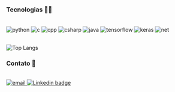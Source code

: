 ### Tecnologias 👩‍💻

<div style="display: inline_block"><br/>
	<img align="center" alt="python" src="https://img.shields.io/badge/python-3670A0?style=for-the-badge&logo=python&logoColor=ffdd54" />
  <img align="center" alt="c" src="https://img.shields.io/badge/C-00599C?style=for-the-badge&logo=c&logoColor=white" />
  <img align="center" alt="cpp" src="https://img.shields.io/badge/c++-%2300599C.svg?style=for-the-badge&logo=c%2B%2B&logoColor=white" />
  <img align="center" alt="csharp" src="https://img.shields.io/badge/c%23-%23239120.svg?style=for-the-badge&logo=csharp&logoColor=white" />
  <img align="center" alt="java" src="https://img.shields.io/badge/Java-ED8B00?style=for-the-badge&logo=openjdk&logoColor=white" />
  <img align="center" alt="tensorflow" src="https://img.shields.io/badge/TensorFlow-%23FF6F00.svg?style=for-the-badge&logo=TensorFlow&logoColor=white" />
  <img align="center" alt="keras" src="https://img.shields.io/badge/Keras-%23D00000.svg?style=for-the-badge&logo=Keras&logoColor=white" />
  <img align="center" alt="net" src="https://img.shields.io/badge/.NET-5C2D91?style=for-the-badge&logo=.net&logoColor=white" />
</div><br/>

![Top Langs](https://github-readme-stats.vercel.app/api/top-langs/?username=GiuliaFreulon&layout=donut-vertical)


### Contato 📧

<div style="display: inline_block"><br/>
	<a
	href="mailto:giuliaaraujof@hotmail.com" target="_blank">
	<img src="https://img.shields.io/badge/Email-0077B5?style=for-the-badge&logo=gmail&logoColor=white" alt="email">
	</a>
	<a href="https://www.linkedin.com/in/giulia-freulon-8a01752a5" target="_blank">
        <img src="https://img.shields.io/badge/LinkedIn-0077B5?style=for-the-badge&logo=linkedin&logoColor=white" alt="Linkedin badge">
    	</a>
</div><br/>
